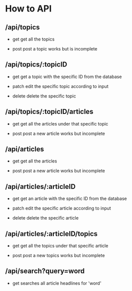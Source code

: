 # How to API

## /api/topics
- get
get all the topics

- post
post a topic
works but is incomplete

## /api/topics/:topicID
- get
get a topic with the specific ID from the database

- patch
edit the specific topic according to input

- delete
delete the specific topic

## /api/topics/:topicID/articles
- get
get all the articles under that specific topic

- post
post a new article
works but incomplete

## /api/articles
- get
get all the articles

- post
post a new article
works but incomplete

## /api/articles/:articleID
- get
get an article with the specific ID from the database

- patch
edit the specific article according to input

- delete
delete the specific article

## /api/articles/:articleID/topics
- get
get all the topics under that specific article

- post
post a new topics
works but incomplete

## /api/search?query=word
- get
searches all article headlines for 'word'